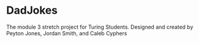 # DadJokes
The module 3 stretch project for Turing Students. Designed and created by Peyton Jones, Jordan Smith, and Caleb Cyphers
